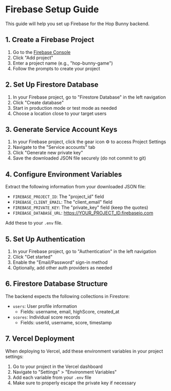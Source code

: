 # Firebase Setup Guide

This guide will help you set up Firebase for the Hop Bunny backend.

## 1. Create a Firebase Project

1. Go to the [Firebase Console](https://console.firebase.google.com/)
2. Click "Add project"
3. Enter a project name (e.g., "hop-bunny-game")
4. Follow the prompts to create your project

## 2. Set Up Firestore Database

1. In your Firebase project, go to "Firestore Database" in the left navigation
2. Click "Create database"
3. Start in production mode or test mode as needed
4. Choose a location close to your target users

## 3. Generate Service Account Keys

1. In your Firebase project, click the gear icon ⚙️ to access Project Settings
2. Navigate to the "Service accounts" tab
3. Click "Generate new private key"
4. Save the downloaded JSON file securely (do not commit to git)

## 4. Configure Environment Variables

Extract the following information from your downloaded JSON file:

- `FIREBASE_PROJECT_ID`: The "project_id" field
- `FIREBASE_CLIENT_EMAIL`: The "client_email" field
- `FIREBASE_PRIVATE_KEY`: The "private_key" field (keep the quotes)
- `FIREBASE_DATABASE_URL`: https://YOUR_PROJECT_ID.firebaseio.com

Add these to your `.env` file.

## 5. Set Up Authentication

1. In your Firebase project, go to "Authentication" in the left navigation
2. Click "Get started"
3. Enable the "Email/Password" sign-in method
4. Optionally, add other auth providers as needed

## 6. Firestore Database Structure

The backend expects the following collections in Firestore:

- `users`: User profile information
  - Fields: username, email, highScore, created_at
- `scores`: Individual score records
  - Fields: userId, username, score, timestamp

## 7. Vercel Deployment

When deploying to Vercel, add these environment variables in your project settings:

1. Go to your project in the Vercel dashboard
2. Navigate to "Settings" > "Environment Variables"
3. Add each variable from your `.env` file
4. Make sure to properly escape the private key if necessary 